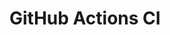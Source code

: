 # GitHub Actions CI



























































































































































































































































































































































































































































































































































































































































































































































































































































































































































































































































































































































































































































































































































































































































































































































































































































































































































































































































































































































































































































































































































































































































































































































































































































































































































































































































































































































































































































































































































































































































































































































































































































































































































































































































































































































































































































































































































































































